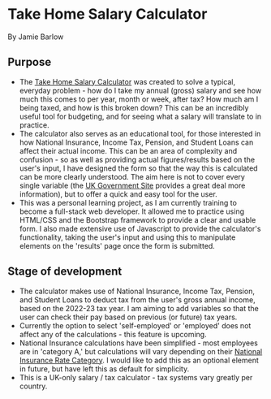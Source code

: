 # Take Home Salary Calculator
By Jamie Barlow

## Purpose

- The [Take Home Salary Calculator](https://github.com/JamieBarlow/Take-Home-Salary-Calculator) was created to solve a typical, everyday problem - how do I take my annual (gross) salary and see how much this comes to per year, month or week, after tax? How much am I being taxed, and how is this broken down? This can be an incredibly useful tool for budgeting, and for seeing what a salary will translate to in practice.
- The calculator also serves as an educational tool, for those interested in how National Insurance, Income Tax, Pension, and Student Loans can affect their actual income. This can be an area of complexity and confusion - so as well as providing actual figures/results based on the user's input, I have designed the form so that the way this is calculated can be more clearly understood. The aim here is not to cover every single variable (the [UK Government Site](https://www.gov.uk/browse/tax) provides a great deal more information), but to offer a quick and easy tool for the user.
- This was a personal learning project, as I am currently training to become a full-stack web developer. It allowed me to practice using HTML/CSS and the Bootstrap framework to provide a clear and usable form. I also made extensive use of Javascript to provide the calculator's functionality, taking the user's input and using this to manipulate elements on the 'results' page once the form is submitted.

## Stage of development

- The calculator makes use of National Insurance, Income Tax, Pension, and Student Loans to deduct tax from the user's gross annual income, based on the 2022-23 tax year. I am aiming to add variables so that the user can check their pay based on previous (or future) tax years.
- Currently the option to select 'self-employed' or 'employed' does not affect any of the calculations - this feature is upcoming.
- National Insurance calculations have been simplified - most employees are in 'category A,' but calculations will vary depending on their [National Insurance Rate Category](https://www.gov.uk/national-insurance-rates-letters/category-letters). I would like to add this as an optional element in future, but have left this as default for simplicity.
- This is a UK-only salary / tax calculator - tax systems vary greatly per country.
